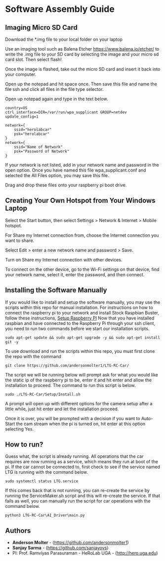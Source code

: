 # Software Assembly Guide


## Imaging Micro SD Card

Download the *.img file to your local folder on your laptop

Use an imaging tool such as Balena Etcher https://www.balena.io/etcher/ to write the .img file to your SD card by selecting the image and your micro sd card slot. Then select flash!

Once the image is flashed, take out the micro SD card and insert it back into your computer. 

Open up the notepad and hit space once. Then save this file and name the file ssh and click all files in the file type selector. 

Open up notepad again and type in the text below.
```
country=US
ctrl_interface=DIR=/var/run/wpa_supplicant GROUP=netdev
update_config=1

network={
    ssid="herolabcar"
    psk="herolabcar"
}
network={
    ssid="Name of Network"
    psk="Password of Network"
}
```
If your network is not listed, add in your network name and password in the open option. Once you have named this file wpa_supplicant.conf and selected the All Files option, you may save this file. 

Drag and drop these files onto your raspberry pi boot drive.

## Creating Your Own Hotspot from Your Windows Laptop

Select the Start  button, then select Settings  > Network & Internet > Mobile hotspot.

For Share my Internet connection from, choose the Internet connection you want to share.

Select Edit > enter a new network name and password > Save.

Turn on Share my Internet connection with other devices.

To connect on the other device, go to the Wi-Fi settings on that device, find your network name, select it, enter the password, and then connect.

## Installing the Software Manually

If you would like to install and setup the software manually, you may use the scripts within this repo for manual installation. For instructions on how to connect the raspberry pi to your network and install Stock Raspbian Buster, follow these instructions, [Setup Raspberry PI](https://desertbot.io/blog/headless-pi-zero-w-wifi-setup-windows) Now that you have installed raspbian and have connected to the Raspberry Pi through your ssh client, you need to run two commands before we start our installation scripts.
```
sudo apt-get update && sudo apt-get upgrade -y && sudo apt-get install git -y
```
To use download and run the scripts within this repo, you must first clone the repo with the command
```
git clone https://github.com/andersonmolter1/LTG-RC-Car/
```
The script we will be running below will prompt ask for what you would like the static ip of the raspberry pi to be, enter it and hit enter and allow the installation to proceed. The command to run this script is below.
```
sudo ./LTG-RC-Car/Setup/Install.sh
```
A prompt will open up with different options for the camera setup after a little while, just hit enter and let the installation proceed.

Once it is over, you will be prompted with a decision if you want to Auto-Start the cam stream when the pi is turned on, hit enter at this option selecting Yes.

## How to run? 
Guess what, the script is already running. All operations that the car requires are now running as a service, which means they run at boot of the pi. If the car cannot be connected to, first check to see if the service named LTG is running with the command below.
```
sudo systemctl status LTG.service
```
If this comes back that is not running, you can re-create the service by running the ServiceMaker.sh script and this will re-create the service. If that fails as well, you can manually run the script for car operations with the command below.
```
python3 LTG-RC-Car\AI_Driver\main.py
```


## Authors

* **Anderson Molter** - (https://github.com/andersonmolter1)
* **Sanjay Sarma** - (https://github.com/sanjayovs)
* PI: Prof. Ramviyas Parasuraman - HeRoLab UGA - (http://hero.uga.edu)

